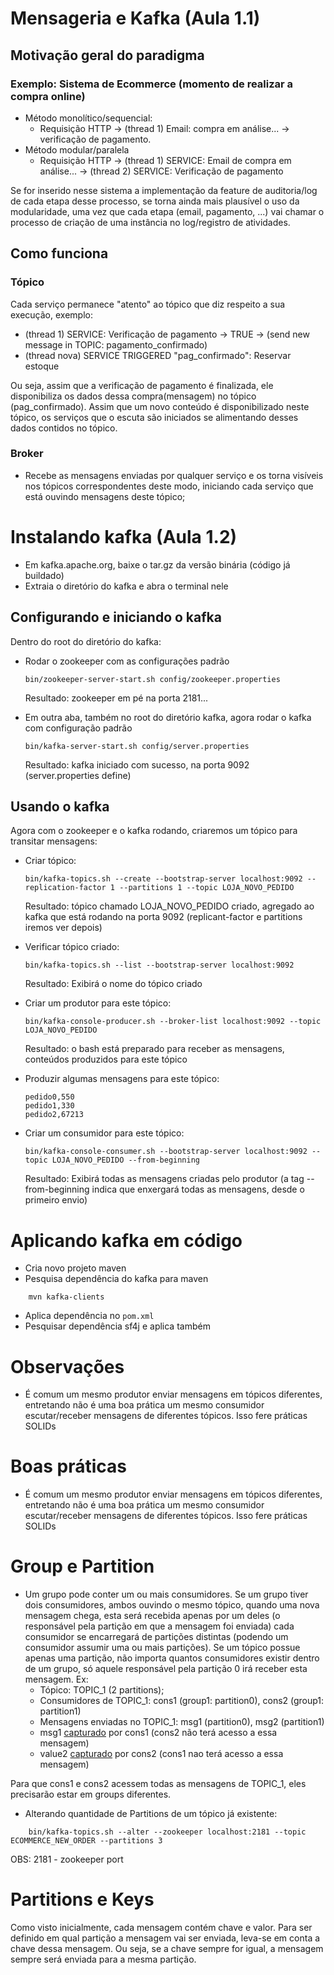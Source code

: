 # Mensageria e Kafka (Aula 1.1)
## Motivação geral do paradigma
### Exemplo: Sistema de Ecommerce (momento de realizar a compra online)
- Método monolítico/sequencial:
    - Requisição HTTP
    -> (thread 1) Email: compra em análise... -> verificação de pagamento.
- Método modular/paralela
    - Requisição HTTP
    -> (thread 1) SERVICE: Email de compra em análise...
    -> (thread 2) SERVICE: Verificação de pagamento

Se for inserido nesse sistema a implementação da feature de auditoria/log de cada etapa desse processo, se torna
ainda mais plausível o uso da modularidade, uma vez que cada etapa (email, pagamento, ...) vai chamar o processo
de criação de uma instância no log/registro de atividades.

## Como funciona
### Tópico
Cada serviço permanece "atento" ao tópico que diz respeito a sua execução, exemplo:
- (thread 1) SERVICE: Verificação de pagamento -> TRUE -> (send new message in TOPIC: pagamento_confirmado)
- (thread nova) SERVICE TRIGGERED "pag_confirmado": Reservar estoque

Ou seja, assim que a verificação de pagamento é finalizada, ele disponibiliza os dados dessa compra(mensagem) no tópico (pag_confirmado). Assim que um novo conteúdo é disponibilizado neste tópico, os serviços que o escuta são iniciados
se alimentando desses dados contidos no tópico.

### Broker
- Recebe as mensagens enviadas por qualquer serviço e os torna visíveis nos tópicos correspondentes
deste modo, iniciando cada serviço que está ouvindo mensagens deste tópico;

# Instalando kafka (Aula 1.2)
- Em kafka.apache.org, baixe o tar.gz da versão binária (código já buildado)
- Extraia o diretório do kafka e abra o terminal nele

## Configurando e iniciando o kafka
Dentro do root do diretório do kafka:
- Rodar o zookeeper com as configurações padrão 
    
    ```
    bin/zookeeper-server-start.sh config/zookeeper.properties
    ```
    Resultado: zookeeper em pé na porta 2181...

- Em outra aba, também no root do diretório kafka, agora rodar o kafka com configuração padrão
    
    ```
    bin/kafka-server-start.sh config/server.properties
    ```
    Resultado: kafka iniciado com sucesso, na porta 9092 (server.properties define)

## Usando o kafka
Agora com o zookeeper e o kafka rodando, criaremos um tópico para transitar mensagens:
- Criar tópico: 
    
    ```
    bin/kafka-topics.sh --create --bootstrap-server localhost:9092 --replication-factor 1 --partitions 1 --topic LOJA_NOVO_PEDIDO
    ```
    Resultado: tópico chamado LOJA_NOVO_PEDIDO criado, agregado ao kafka que está rodando na porta 9092 (replicant-factor e partitions iremos ver depois)

- Verificar tópico criado:
    
    ```
    bin/kafka-topics.sh --list --bootstrap-server localhost:9092
    ```
    Resultado: Exibirá o nome do tópico criado

- Criar um produtor para este tópico:
    
    ```
    bin/kafka-console-producer.sh --broker-list localhost:9092 --topic LOJA_NOVO_PEDIDO
    ```
    Resultado: o bash está preparado para receber as mensagens, conteúdos produzidos para este tópico

- Produzir algumas mensagens para este tópico:
    ```
    pedido0,550
    pedido1,330
    pedido2,67213
    ```

- Criar um consumidor para este tópico:
    ```
    bin/kafka-console-consumer.sh --bootstrap-server localhost:9092 --topic LOJA_NOVO_PEDIDO --from-beginning
    ```
    Resultado: Exibirá todas as mensagens criadas pelo produtor (a tag --from-beginning indica que enxergará todas as mensagens, desde o primeiro envio)

# Aplicando kafka em código

- Cria novo projeto maven
- Pesquisa dependência do kafka para maven 
```
    mvn kafka-clients
```
- Aplica dependência no ```pom.xml```
- Pesquisar dependência sf4j e aplica também

# Observações
- É comum um mesmo produtor enviar mensagens em tópicos diferentes, entretando não é uma boa prática um mesmo consumidor escutar/receber mensagens de diferentes tópicos. Isso fere práticas SOLIDs

# Boas práticas
- É comum um mesmo produtor enviar mensagens em tópicos diferentes, entretando não é uma boa prática um mesmo consumidor escutar/receber mensagens de diferentes tópicos. Isso fere práticas SOLIDs

# Group e Partition
- Um grupo pode conter um ou mais consumidores. Se um grupo tiver dois consumidores, ambos ouvindo o mesmo tópico, quando uma nova mensagem chega, esta será recebida apenas por um deles (o responsável pela partição em que a mensagem foi enviada) cada consumidor se encarregará de partições distintas (podendo um consumidor assumir uma ou mais partições).
Se um tópico possue apenas uma partição, não importa quantos consumidores existir dentro de um grupo, só aquele responsável pela partição 0 irá receber esta mensagem.
Ex:
    - Tópico: TOPIC_1 (2 partitions);
    - Consumidores de TOPIC_1: cons1 (group1: partition0), cons2 (group1: partition1)
    - Mensagens enviadas no TOPIC_1: msg1 (partition0), msg2 (partition1)
    - msg1 <ins>capturado</ins> por cons1 (cons2 não terá acesso a essa mensagem)
    - value2 <ins>capturado</ins> por cons2 (cons1 nao terá acesso a essa mensagem)

Para que cons1 e cons2 acessem todas as mensagens de TOPIC_1, eles precisarão estar em groups diferentes.

- Alterando quantidade de Partitions de um tópico já existente:
```
    bin/kafka-topics.sh --alter --zookeeper localhost:2181 --topic ECOMMERCE_NEW_ORDER --partitions 3
```
OBS: 2181 - zookeeper port

# Partitions e Keys
Como visto inicialmente, cada mensagem contém chave e valor. Para ser definido em qual partição a mensagem vai ser enviada, leva-se em conta a chave dessa mensagem. Ou seja, se a chave sempre for igual, a mensagem sempre será enviada para a mesma partição.